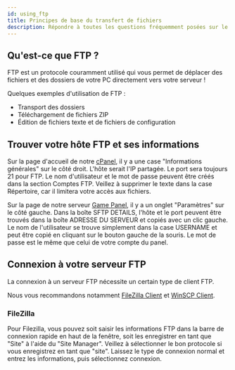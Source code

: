```yaml
---
id: using_ftp
title: Principes de base du transfert de fichiers
description: Répondre à toutes les questions fréquemment posées sur le FTP.
---
```


## Qu'est-ce que FTP ?

FTP est un protocole couramment utilisé qui vous permet de déplacer des fichiers et des dossiers de votre PC directement vers votre serveur !

Quelques exemples d'utilisation de FTP :

- Transport des dossiers
- Téléchargement de fichiers ZIP
- Édition de fichiers texte et de fichiers de configuration

## Trouver votre hôte FTP et ses informations

Sur la page d'accueil de notre [cPanel](https://hrzn.link/cpanel), il y a une case "Informations générales" sur le côté droit.
L'hôte serait l'IP partagée.
Le port sera toujours 21 pour FTP.
Le nom d'utilisateur et le mot de passe peuvent être créés dans la section Comptes FTP.
Veillez à supprimer le texte dans la case Répertoire, car il limitera votre accès aux fichiers.

Sur la page de notre serveur [Game Panel](https://hrzn.link/panel), il y a un onglet "Paramètres" sur le côté gauche.
Dans la boîte SFTP DETAILS, l'hôte et le port peuvent être trouvés dans la boîte ADRESSE DU SERVEUR et copiés avec un clic gauche.
Le nom de l'utilisateur se trouve simplement dans la case USERNAME et peut être copié en cliquant sur le bouton gauche de la souris.
Le mot de passe est le même que celui de votre compte du panel.

## Connexion à votre serveur FTP

La connexion à un serveur FTP nécessite un certain type de client FTP.

Nous vous recommandons notamment [FileZilla Client](https://filezilla-project.org/download.php?type=client) et [WinSCP Client](https://winscp.net/eng/download.php).

### FileZilla

Pour Filezilla, vous pouvez soit saisir les informations FTP dans la barre de connexion rapide en haut de la fenêtre, soit les enregistrer en tant que "Site" à l'aide du "Site Manager".
Veillez à sélectionner le bon protocole si vous enregistrez en tant que "site".
Laissez le type de connexion normal et entrez les informations, puis sélectionnez connexion.
